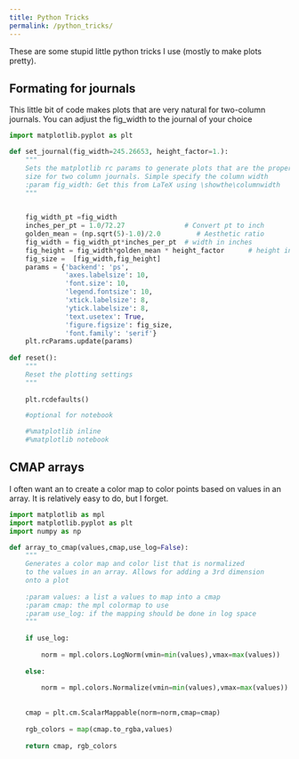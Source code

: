 ```yaml
---
title: Python Tricks
permalink: /python_tricks/
---
```



These are some stupid little python tricks I use (mostly to make plots pretty).


## Formating for journals

This little bit of code makes plots that are very natural for two-column journals. You can adjust the fig_width to the journal of your choice

```python
import matplotlib.pyplot as plt

def set_journal(fig_width=245.26653, height_factor=1.):
    """
    Sets the matplotlib rc params to generate plots that are the proper
    size for two column journals. Simple specify the column width
    :param fig_width: Get this from LaTeX using \showthe\columnwidth
    """
    

    fig_width_pt =fig_width 
    inches_per_pt = 1.0/72.27               # Convert pt to inch
    golden_mean = (np.sqrt(5)-1.0)/2.0         # Aesthetic ratio
    fig_width = fig_width_pt*inches_per_pt  # width in inches
    fig_height = fig_width*golden_mean * height_factor      # height in inches
    fig_size =  [fig_width,fig_height]
    params = {'backend': 'ps',
              'axes.labelsize': 10,
              'font.size': 10,
              'legend.fontsize': 10,
              'xtick.labelsize': 8,
              'ytick.labelsize': 8,
              'text.usetex': True,
              'figure.figsize': fig_size,
              'font.family': 'serif'}
    plt.rcParams.update(params)
    
def reset():
    """
    Reset the plotting settings
    """
    
    plt.rcdefaults()

    #optional for notebook

    #%matplotlib inline
    #%matplotlib notebook


```

## CMAP arrays

I often want an to create a color map to color points based on values in an array. It is relatively easy to do, but I forget.

```python
import matplotlib as mpl
import matplotlib.pyplot as plt
import numpy as np

def array_to_cmap(values,cmap,use_log=False):
    """
    Generates a color map and color list that is normalized
    to the values in an array. Allows for adding a 3rd dimension
    onto a plot
    
    :param values: a list a values to map into a cmap
    :param cmap: the mpl colormap to use
    :param use_log: if the mapping should be done in log space
    """
    
    if use_log:
        
        norm = mpl.colors.LogNorm(vmin=min(values),vmax=max(values))
        
    else:
        
        norm = mpl.colors.Normalize(vmin=min(values),vmax=max(values))
        
        
    cmap = plt.cm.ScalarMappable(norm=norm,cmap=cmap)
    
    rgb_colors = map(cmap.to_rgba,values)
    
    return cmap, rgb_colors


```
